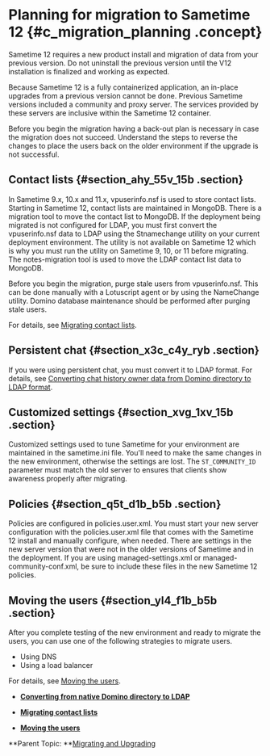 # Planning for migration to Sametime 12 {#c_migration_planning .concept}

Sametime 12 requires a new product install and migration of data from your previous version. Do not uninstall the previous version until the V12 installation is finalized and working as expected.

Because Sametime 12 is a fully containerized application, an in-place upgrades from a previous version cannot be done. Previous Sametime versions included a community and proxy server. The services provided by these servers are inclusive within the Sametime 12 container.

Before you begin the migration having a back-out plan is necessary in case the migration does not succeed. Understand the steps to reverse the changes to place the users back on the older environment if the upgrade is not successful.

## Contact lists {#section_ahy_55v_15b .section}

In Sametime 9.x, 10.x and 11.x, vpuserinfo.nsf is used to store contact lists. Starting in Sametime 12, contact lists are maintained in MongoDB. There is a migration tool to move the contact list to MongoDB. If the deployment being migrated is not configured for LDAP, you must first convert the vpuserinfo.nsf data to LDAP using the Stnamechange utility on your current deployment environment. The utility is not available on Sametime 12 which is why you must run the utility on Sametime 9, 10, or 11 before migrating. The notes-migration tool is used to move the LDAP contact list data to MongoDB.

Before you begin the migration, purge stale users from vpuserinfo.nsf. This can be done manually with a Lotuscript agent or by using the NameChange utility. Domino database maintenance should be performed after purging stale users.

For details, see [Migrating contact lists](migrating_contactlists.md).

## Persistent chat {#section_x3c_c4y_ryb .section}

If you were using persistent chat, you must convert it to LDAP format. For details, see [Converting chat history owner data from Domino directory to LDAP format](t_dbutility_convertldap.md).

## Customized settings {#section_xvg_1xv_15b .section}

Customized settings used to tune Sametime for your environment are maintained in the sametime.ini file. You'll need to make the same changes in the new environment, otherwise the settings are lost. The `ST_COMMUNITY_ID` parameter must match the old server to ensures that clients show awareness properly after migrating.

## Policies {#section_q5t_d1b_b5b .section}

Policies are configured in policies.user.xml. You must start your new server configuration with the policies.user.xml file that comes with the Sametime 12 install and manually configure, when needed. There are settings in the new server version that were not in the older versions of Sametime and in the deployment. If you are using managed-settings.xml or managed-community-conf.xml, be sure to include these files in the new Sametime 12 policies.

## Moving the users {#section_yl4_f1b_b5b .section}

After you complete testing of the new environment and ready to migrate the users, you can use one of the following strategies to migrate users.

-   Using DNS
-   Using a load balancer

For details, see [Moving the users](migrating_moveusers.md).

-   **[Converting from native Domino directory to LDAP](migrating_dominodirectory.md)**  

-   **[Migrating contact lists](migrating_contactlists.md)**  

-   **[Moving the users](migrating_moveusers.md)**  


**Parent Topic:  **[Migrating and Upgrading](migrating.md)

